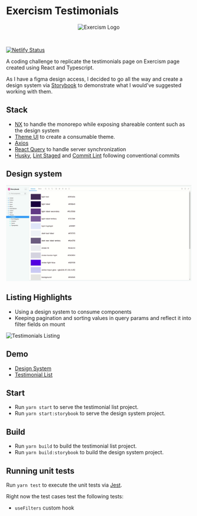 # Exercism Testimonials

<p style="text-align: center;">
<img alt="Exercism Logo" title="Exercism Logo" src="https://avatars.githubusercontent.com/u/5624255?s=200&v=4" />
</p>
<img />

[![Netlify Status](https://api.netlify.com/api/v1/badges/3ddc0957-3319-4e96-898e-43e5ec399cf2/deploy-status)](https://app.netlify.com/sites/exercism-testimonials/deploys)

A coding challenge to replicate the testimonials page on Exercism page created using React and Typescript.

As I have a figma design access, I decided to go all the way and create a design system via [Storybook](https://storybook.js.org/) to demonstrate what I would've suggested working with them.

## Stack

- [NX](https://nx.dev/) to handle the monorepo while exposing shareable content such as the design system
- [Theme UI](https://theme-ui.com/) to create a consumable theme.
- [Axios](https://axios-http.com/docs/intro)
- [React Query](https://react-query.tanstack.com/) to handle server synchronization
- [Husky](https://typicode.github.io/husky/#/), [Lint Staged](https://www.npmjs.com/package/lint-staged?activeTab=readme) and [Commit Lint](https://commitlint.js.org/#/) following conventional commits

## Design system

![Design System](assets/readme/design-system.gif)

## Listing Highlights

- Using a design system to consume components
- Keeping pagination and sorting values in query params and reflect it into filter fields on mount

![Testimonials Listing](assets/readme/testimonials.gif)

## Demo

- [Design System](https://exercism-ui.netlify.app/?path=/story/theme--colors)
- [Testimonial List](https://exercism-testimonials.netlify.app/)

## Start

- Run `yarn start` to serve the testimonial list project.
- Run `yarn start:storybook` to serve the design system project.

## Build

- Run `yarn build` to build the testimonial list project.
- Run `yarn build:storybook` to build the design system project.

## Running unit tests

Run `yarn test` to execute the unit tests via [Jest](https://jestjs.io).

Right now the test cases test the following tests:

- `useFilters` custom hook
